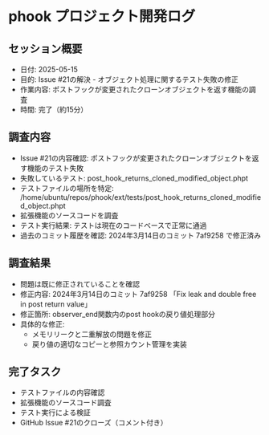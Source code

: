 # phook プロジェクト開発ログ

## セッション概要
- 日付: 2025-05-15
- 目的: Issue #21の解決 - オブジェクト処理に関するテスト失敗の修正
- 作業内容: ポストフックが変更されたクローンオブジェクトを返す機能の調査
- 時間: 完了（約15分）

## 調査内容
- Issue #21の内容確認: ポストフックが変更されたクローンオブジェクトを返す機能のテスト失敗
- 失敗しているテスト: post_hook_returns_cloned_modified_object.phpt
- テストファイルの場所を特定: /home/ubuntu/repos/phook/ext/tests/post_hook_returns_cloned_modified_object.phpt
- 拡張機能のソースコードを調査
- テスト実行結果: テストは現在のコードベースで正常に通過
- 過去のコミット履歴を確認: 2024年3月14日のコミット 7af9258 で修正済み

## 調査結果
- 問題は既に修正されていることを確認
- 修正内容: 2024年3月14日のコミット 7af9258 「Fix leak and double free in post return value」
- 修正箇所: observer_end関数内のpost hookの戻り値処理部分
- 具体的な修正:
  - メモリリークと二重解放の問題を修正
  - 戻り値の適切なコピーと参照カウント管理を実装

## 完了タスク
- テストファイルの内容確認
- 拡張機能のソースコード調査
- テスト実行による検証
- GitHub Issue #21のクローズ（コメント付き）

